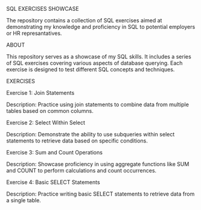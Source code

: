 SQL EXERCISES SHOWCASE

The repository contains a collection of SQL exercises aimed at demonstrating my knowledge and proficiency in SQL to potential employers or HR represantatives.

ABOUT

This repository serves as a showcase of my SQL skills. It includes a series of SQL exercises covering various aspects of database querying. Each exercise is designed to test different SQL concepts and techniques.

EXERCISES

Exercise 1: Join Statements

Description: Practice using join statements to combine data from multiple tables based on common columns.

Exercise 2: Select Within Select

Description: Demonstrate the ability to use subqueries within select statements to retrieve data based on specific conditions.

Exercise 3: Sum and Count Operations

Description: Showcase proficiency in using aggregate functions like SUM and COUNT to perform calculations and count occurrences.

Exercise 4: Basic SELECT Statements

Description: Practice writing basic SELECT statements to retrieve data from a single table.
